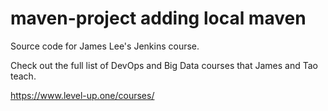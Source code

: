 # maven-project adding local maven
Source code for James Lee's Jenkins course.

Check out the full list of DevOps and Big Data courses that James and Tao teach.

https://www.level-up.one/courses/
